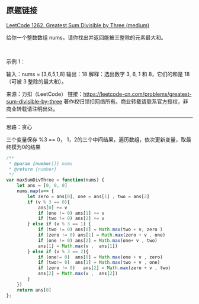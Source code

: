 ## 原题链接

[LeetCode 1262. Greatest Sum Divisible by Three (medium)](https://leetcode-cn.com/problems/greatest-sum-divisible-by-three/)

给你一个整数数组 nums，请你找出并返回能被三整除的元素最大和。

 

示例 1：

输入：nums = [3,6,5,1,8]
输出：18
解释：选出数字 3, 6, 1 和 8，它们的和是 18（可被 3 整除的最大和）。

来源：力扣（LeetCode）
链接：https://leetcode-cn.com/problems/greatest-sum-divisible-by-three
著作权归领扣网络所有。商业转载请联系官方授权，非商业转载请注明出处。

---

思路：贪心

三个变量保存 %3 == 0， 1，2的三个中间结果，遍历数组，依次更新变量，取最终模为0的结果

```javascript
/**
 * @param {number[]} nums
 * @return {number}
 */
var maxSumDivThree = function(nums) {
    let ans = [0, 0, 0]
    nums.map(v=> {
        let zero = ans[0], one = ans[1] , two = ans[2]
        if (v % 3 == 0){
            ans[0] += v 
            if (one != 0) ans[1] += v 
            if (two != 0) ans[2] += v 
        } else if (v % 3 == 1) {
            if (two != 0) ans[0] = Math.max(two + v, zero )
            if (zero != 0) ans[1] = Math.max(zero + v , one)
            if (one != 0) ans[2] = Math.max(one+ v , two)
            ans[1] = Math.max(v ,  ans[1])
        } else if (v % 3 == 2){
            if (one!= 0)  ans[0] = Math.max(one + v , zero)
            if (two!= 0)  ans[1] = Math.max(two + v , one)
            if (zero != 0)   ans[2] = Math.max(zero + v , two)
            ans[2] = Math.max(v ,  ans[2])
        }
    })
    return ans[0]
};
```

